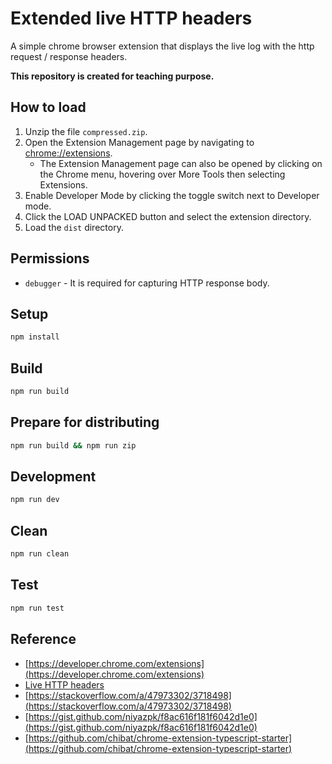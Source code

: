 # Extended live HTTP headers

A simple chrome browser extension that displays the live log with the http request / response headers.

**This repository is created for teaching purpose.**

## How to load

1. Unzip the file `compressed.zip`.
1. Open the Extension Management page by navigating to [chrome://extensions](chrome://extensions).
   - The Extension Management page can also be opened by clicking on the Chrome menu, hovering over More Tools then selecting Extensions.
1. Enable Developer Mode by clicking the toggle switch next to Developer mode.
1. Click the LOAD UNPACKED button and select the extension directory.
1. Load the `dist` directory.

## Permissions

- `debugger` - It is required for capturing HTTP response body.

## Setup

```sh
npm install
```

## Build

```sh
npm run build
```

## Prepare for distributing

```sh
npm run build && npm run zip
```

## Development

```sh
npm run dev
```

## Clean

```sh
npm run clean
```

## Test

```sh
npm run test
```

## Reference

- [https://developer.chrome.com/extensions](https://developer.chrome.com/extensions)
- [Live HTTP headers](https://developer.chrome.com/extensions/samples#search:debugger)
- [https://stackoverflow.com/a/47973302/3718498](https://stackoverflow.com/a/47973302/3718498)
- [https://gist.github.com/niyazpk/f8ac616f181f6042d1e0](https://gist.github.com/niyazpk/f8ac616f181f6042d1e0)
- [https://github.com/chibat/chrome-extension-typescript-starter](https://github.com/chibat/chrome-extension-typescript-starter)
